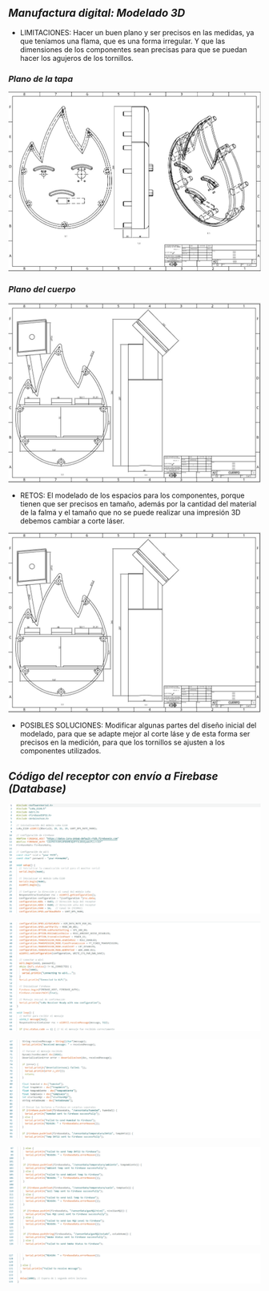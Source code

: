 ## *Manufactura digital: Modelado 3D*

* LIMITACIONES: Hacer un buen plano y ser precisos en las medidas, ya que teníamos una flama, que es una forma irregular. Y que las dimensiones de los componentes sean precisas para que se puedan hacer los agujeros de los tornillos. 

### *Plano de la tapa*

<p align="center" float="left">  <img src="https://github.com/GreisyJhoana05/Grupo2-FdD/blob/main/FdD/Imagenes/Reporte%20de%20pruebas/E08%20iMAGEN02.jpg"/> </p>

### *Plano del cuerpo*

<p align="center" float="left">  <img src="https://github.com/GreisyJhoana05/Grupo2-FdD/blob/main/FdD/Imagenes/Reporte%20de%20pruebas/E08%20Imagen01.jpg"/> </p>

* RETOS: El modelado de los espacios para los componentes, porque tienen que ser precisos en tamaño, además por la cantidad del material de la falma y el tamaño que no se puede realizar una impresión 3D debemos  cambiar a corte láser.
  
 <p align="center" float="left">  <img src="https://github.com/GreisyJhoana05/Grupo2-FdD/blob/main/FdD/Imagenes/Reporte%20de%20pruebas/E08%20Imagen01.jpg"/> </p>

* POSIBLES SOLUCIONES: Modificar algunas partes del diseño inicial del modelado, para que se adapte mejor al corte láse y de esta forma ser precisos en la medición, para que los tornillos se ajusten a los componentes utilizados.


  
## *Código del receptor con envío a Firebase (Database)*

<p align="center" float="left">  <img src="https://github.com/GreisyJhoana05/Grupo2-FdD/blob/main/FdD/Imagenes/Reporte%20de%20pruebas/R1.png"/> </p>

<p align="center" float="left">  <img src="https://github.com/GreisyJhoana05/Grupo2-FdD/blob/main/FdD/Imagenes/Reporte%20de%20pruebas/R2.png"/> </p>

<p align="center" float="left">  <img src="https://github.com/GreisyJhoana05/Grupo2-FdD/blob/main/FdD/Imagenes/Reporte%20de%20pruebas/R3.png"/> </p>

<p align="center" float="left">  <img src="https://github.com/GreisyJhoana05/Grupo2-FdD/blob/main/FdD/Imagenes/Reporte%20de%20pruebas/R4.png"/> </p>

<p align="center" float="left">  <img src="https://github.com/GreisyJhoana05/Grupo2-FdD/blob/main/FdD/Imagenes/Reporte%20de%20pruebas/R5.png"/> </p>
